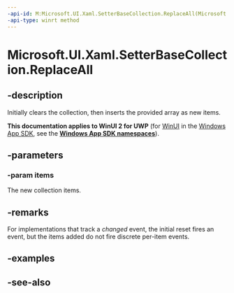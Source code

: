 ```yaml
---
-api-id: M:Microsoft.UI.Xaml.SetterBaseCollection.ReplaceAll(Microsoft.UI.Xaml.SetterBase[])
-api-type: winrt method
---
```


<!-- Method syntax
public void ReplaceAll(Windows.UI.Xaml.SetterBase[] items)
-->

# Microsoft.UI.Xaml.SetterBaseCollection.ReplaceAll

## -description
Initially clears the collection, then inserts the provided array as new items.

**This documentation applies to WinUI 2 for UWP** (for [WinUI](/windows/apps/winui/winui3/) in the [Windows App SDK](/windows/apps/windows-app-sdk/), see the **[Windows App SDK namespaces](/windows/windows-app-sdk/api/winrt/)**).

## -parameters
### -param items
The new collection items.

## -remarks
For implementations that track a *changed* event, the initial reset fires an event, but the items added do not fire discrete per-item events.

## -examples

## -see-also
